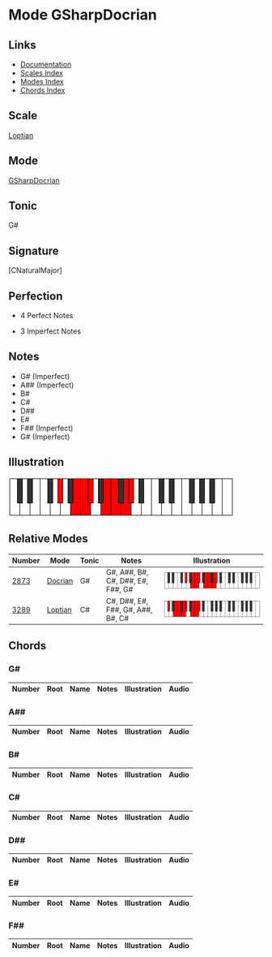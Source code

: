 # Mode GSharpDocrian

## Links

- [Documentation](index.md)
- [Scales Index](Scales.md)
- [Modes Index](Modes.md)
- [Chords Index](Chords.md)

## Scale

[Loptian](ScaleLoptian.md)

## Mode

[GSharpDocrian](ModeGSharpDocrian.md)

## Tonic

G#

## Signature

[CNaturalMajor]

## Perfection

 - 4 Perfect Notes

 - 3 Imperfect Notes

## Notes

- G# (Imperfect)
- A## (Imperfect)
- B#
- C#
- D##
- E#
- F## (Imperfect)
- G# (Imperfect)

## Illustration

![GSharpDocrian](ModeGSharpDocrian.png)

## Relative Modes

| Number | Mode | Tonic | Notes | Illustration |
|--------|------|-------|-------|--------------|
| [2873](https://ianring.com/musictheory/scales/2873) | [Docrian](ModeDocrian.md) | G# | G#, A##, B#, C#, D##, E#, F##, G# | ![GSharpDocrian](ModeGSharpDocrian.png) |
| [3289](https://ianring.com/musictheory/scales/3289) | [Loptian](ModeLoptian.md) | C# | C#, D##, E#, F##, G#, A##, B#, C# | ![CSharpLoptian](ModeCSharpLoptian.png) |

## Chords

### G#

| Number | Root | Name | Notes | Illustration | Audio |
|--------|------|------|-------|--------------|-------|

### A##

| Number | Root | Name | Notes | Illustration | Audio |
|--------|------|------|-------|--------------|-------|

### B#

| Number | Root | Name | Notes | Illustration | Audio |
|--------|------|------|-------|--------------|-------|

### C#

| Number | Root | Name | Notes | Illustration | Audio |
|--------|------|------|-------|--------------|-------|

### D##

| Number | Root | Name | Notes | Illustration | Audio |
|--------|------|------|-------|--------------|-------|

### E#

| Number | Root | Name | Notes | Illustration | Audio |
|--------|------|------|-------|--------------|-------|

### F##

| Number | Root | Name | Notes | Illustration | Audio |
|--------|------|------|-------|--------------|-------|

